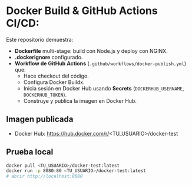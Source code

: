 # Docker Build & GitHub Actions CI/CD:

Este repositorio demuestra:

- **Dockerfile** multi-stage: build con Node.js y deploy con NGINX.
- **.dockerignore** configurado.
- **Workflow de GitHub Actions** (`.github/workflows/docker-publish.yml`) que:
  - Hace checkout del código.
  - Configura Docker Buildx.
  - Inicia sesión en Docker Hub usando **Secrets** (`DOCKERHUB_USERNAME`, `DOCKERHUB_TOKEN`).
  - Construye y publica la imagen en Docker Hub.

## Imagen publicada
- Docker Hub: https://hub.docker.com/r/<TU_USUARIO>/docker-test

## Prueba local
```bash
docker pull <TU_USUARIO>/docker-test:latest
docker run -p 8080:80 <TU_USUARIO>/docker-test:latest
# abrir http://localhost:8080
